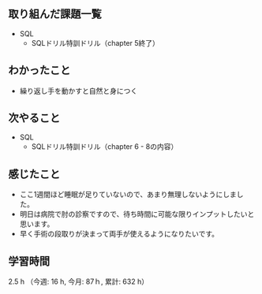## 取り組んだ課題一覧
- SQL 
    - SQLドリル特訓ドリル（chapter 5終了） 
  
## わかったこと
- 繰り返し手を動かすと自然と身につく

## 次やること
- SQL
    - SQLドリル特訓ドリル（chapter 6 - 8の内容）

## 感じたこと
-  ここ1週間ほど睡眠が足りていないので、あまり無理しないようにしました。
- 明日は病院で肘の診察ですので、待ち時間に可能な限りインプットしたいと思います。
- 早く手術の段取りが決まって両手が使えるようになりたいです。
    
## 学習時間
2.5 h （今週: 16 h, 今月: 87ｈ, 累計: 632 h）
